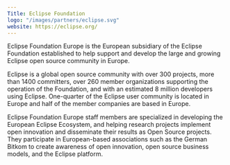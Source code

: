 ```yaml
---
Title: Eclipse Foundation
logo: "/images/partners/eclipse.svg"
website: https://eclipse.org/
---
```

Eclipse Foundation Europe is the European subsidiary of the Eclipse Foundation established to help support and develop the large and growing Eclipse open source community in Europe.

Eclipse is a global open source community with over 300 projects, more than 1400 committers, over 260 member organizations supporting the operation of the Foundation, and with an estimated 8 million developers using Eclipse. One-quarter of the Eclipse user community is located in Europe and half of the member companies are based in Europe.

Eclipse Foundation Europe staff members are specialized in developing the European Eclipse Ecosystem, and helping research projects implement open innovation and disseminate their results as Open Source projects. They participate in European-based associations such as the German Bitkom to create awareness of open innovation, open source business models, and the Eclipse platform.
